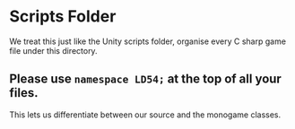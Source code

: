 # Scripts Folder

We treat this just like the Unity scripts folder, organise every C sharp game file under this directory.

## Please use `namespace LD54;` at the top of all your files.

This lets us differentiate between our source and the monogame classes.
